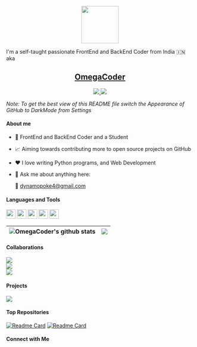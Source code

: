 <p align="center">
 <img width="100px" src="https://github.com/AdityaCodes45/AdityaCodes45/blob/beb9ffd580424d3b13d818fc4592d52c9883a679/Assets/IMG_20210706_144255-removebg.png"/>
<br />

I'm a self-taught passionate FrontEnd and BackEnd Coder from India 🇮🇳 aka 
<p align="center">
  <a href="https://github.com/OmegaCoder01">
    <h2 align="center">OmegaCoder</h2>
  </a>
</p> 

<p align="center">
<a href="https://github.com/OmegaCoder01">
      <img src="https://img.shields.io/badge/-Omega%20%E2%86%92-gray.svg?colorA=655BE1&colorB=4F44D6&logo=GitHub&style=for-the-badge"/>
    </a>
    <a href="https://www.gitpod.io">
      <img src="https://img.shields.io/badge/-Coder%20%E2%86%92-gray.svg?colorA=61c265&colorB=4CAF50&logo=YouTube&logoColor=white&style=for-the-badge"/>
    </a>
  </p>

*Note: To get the best view of this README file switch the Appearance of GitHub to DarkMode from Settings*

#### About me

- 💼 FrontEnd and BackEnd Coder and a Student

- 📈 Aiming towards contributing more to open source projects on GitHub

- ❤️ I love writing Python programs, and Web Development

- 💬 Ask me about anything here:

  📧 dynamopoke4@gmail.com

#### Languages and Tools

<code><img height="25" src=""></code>
<code><img height="25" src=""></code>
<code><img height="25" src=""></code>
<code><img height="25" src=""></code>
<code><img height="25" src=""></code>

| <img align="center" src="https://github-readme-stats.vercel.app/api?username=OmegaCoder01&show_icons=true&include_all_commits=true&bg_color=22272D&theme=github_dark&hide_border=true" alt="OmegaCoder's github stats" /></a> | <img align="center" src="https://github-readme-stats.vercel.app/api/top-langs/?username=OmegaCoder01&layout=compact&theme=github_dark&bg_color=22272D&hide_border=true" /></a> |
| ------------- | ------------- |

#### Collaborations

<p align="left">
<a href="https://code.visualstudio.com/">
      <img src="https://img.shields.io/badge/Supported%20by-VSCode%20%E2%86%92-gray.svg?colorA=2c333b&colorB=4F44D6&logo=Visual Studio Code&style=for-the-badge"/>
    </a>
 <br>
    <a href="https://www.gitpod.io">
      <img src="https://img.shields.io/badge/Supported%20by-GitPod.io%20%E2%86%92-gray.svg?colorA=2c333b&colorB=FF8E2B&logo=GITPOD&logoColor=white&style=for-the-badge"/>
    </a>
 <br>
<a href="https://github.com/AdityaCodes45">
      <img src="https://img.shields.io/badge/Supported%20by-Github.com%20%E2%86%92-gray.svg?colorA=2c333b&colorB=4CAF50&logo=GIThub&style=for-the-badge"/>
    </a>
  </p>

#### Projects

<p align="left">
<a href="">
      <img src="https://img.shields.io/badge/Advanced%20V1.0-Alexa%20%E2%86%92-gray.svg?colorA=2c333b&colorB=4F44D6&logo=Amazon Alexa&style=for-the-badge"/>
    </a>
    </p>

#### Top Repositories

[![Readme Card](https://github-readme-stats.vercel.app/api/pin/?username=OmegaCoder01&repo=&theme=github_dark&bg_color=22272D&show_owner=true)](https://github.com/OmegaCoder01/)
[![Readme Card](https://github-readme-stats.vercel.app/api/pin/?username=OmegaCoder01&repo=&theme=github_dark&bg_color=22272D&show_owner=true)](https://github.com/OmegaCoder01/)
<br>

#### Connect with Me



<!---
AdityaCodes45/AdityaCodes45 is a ✨ special ✨ repository because its `README.md` (this file) appears on your GitHub profile.
You can click the Preview link to take a look at your changes.
--->

